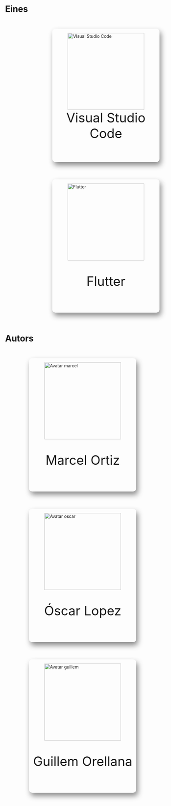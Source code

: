 <!-- TITLE: 1. Home -->
# Eines

<div style="width: 50%; margin: auto">
	<div style="display: inline-block; box-shadow: 5px 10px 18px #888888; border-radius: 10px; margin: 2em; height: 30em; width: 25em; padding-top: 1em">
		<a style="display: block; margin: auto" href="https://wiki-js-epl.herokuapp.com/visual-studio-code"><img style="display: block; margin: auto; margin-bottom: -3em; " width="250" alt="VIsual Studio Code" src="https://mospaw.com/wp-content/uploads/2018/07/Visual_Studio_code_logo-274x300.png"></a> 
		<p style="font-size: 3em; text-align: center; margin-top: 1em">Visual Studio Code</p>
	</div>
	<div style="display: inline-block; box-shadow: 5px 10px 18px #888888; border-radius: 10px;  margin: 2em; height: 30em; width: 25em; padding-top: 1em">
		<a href="https://wiki-js-epl.herokuapp.com/flutter"><img style="display: block; margin: auto; margin-bottom: 3em" width="250" alt="Flutter" src="https://cdn-images-1.medium.com/max/1200/1*5-aoK8IBmXve5whBQM90GA.png"></a>	
		<p style="font-size: 3em; text-align: center">Flutter</p>
		</div>
</div>

# Autors

<div style="width: 80%; margin: auto">
	<div style="display: inline-block; box-shadow: 5px 10px 18px #888888; border-radius: 10px; margin: 2em; height: 30em; width: 25em; padding-top: 1em">
		<a style="display: block; margin: auto" href="https://github.com/Mrcel97"><img style="display: block; margin: auto; margin-bottom: 3em" width="250" alt="Avatar marcel" src="https://avatars3.githubusercontent.com/u/33465043?s=460&v=4"></a> 
		<p style="font-size: 3em; text-align: center">Marcel Ortiz</p>
	</div>
	<div style="display: inline-block; box-shadow: 5px 10px 18px #888888; border-radius: 10px;  margin: 2em; height: 30em; width: 25em; padding-top: 1em">
		<a href="https://github.com/Korakk"><img style="display: block; margin: auto; margin-bottom: 3em" width="250" alt="Avatar oscar" src="https://avatars1.githubusercontent.com/u/33825619?s=460&v=4"></a>	
		<p style="font-size: 3em; text-align: center">Óscar Lopez</p>
		</div>
			<div style="display: inline-block; box-shadow: 5px 10px 18px #888888; border-radius: 10px;  margin: 2em; height: 30em; width: 25em; padding-top: 1em">
		<a href="https://github.com/Guillem96"><img style="display: block; margin: auto; margin-bottom: 3em" width="250" alt="Avatar guillem" src="https://avatars3.githubusercontent.com/u/21279306?s=460&v=4"></a>	
		<p style="font-size: 3em; text-align: center">Guillem Orellana</p>
		</div>
</div>

